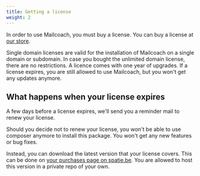 ```yaml
---
title: Getting a license
weight: 2
---
```


In order to use Mailcoach, you must buy a license. You can buy a license at [our store](https://spatie.be/products/mailcoach).

Single domain licenses are valid for the installation of Mailcoach on a single domain or subdomain. In case you bought the unlimited domain license, there are no restrictions. A licence comes with one year of upgrades. If a license expires, you are still allowed to use Mailcoach, but you won't get any updates anymore.

## What happens when your license expires

A few days before a license expires, we'll send you a reminder mail to renew your license.

Should you decide not to renew your license, you won't be able to use composer anymore to install this package. You won't get any new features or bug fixes.

Instead, you can download the latest version that your license covers. This can be done on  [your purchases page on spatie.be](https://spatie.be/purchases). You are allowed to host this version in a private repo of your own.


